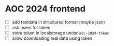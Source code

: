 # AOC 2024 frontend

- [ ] add testdata in structured format (maybe json)
- [ ] ask users for token
- [ ] store token in localstorage under `aoc-2024-token`
- [ ] allow downloading real data using token
